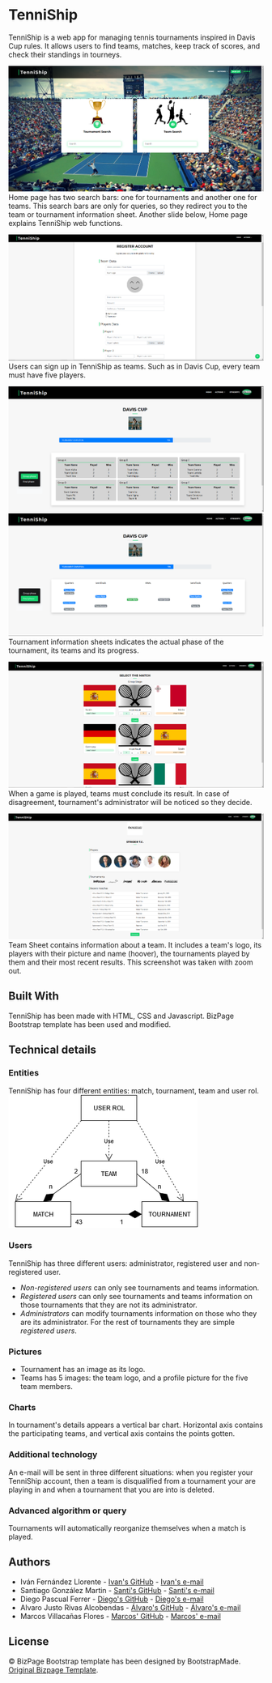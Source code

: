 # TenniShip

TenniShip is a web app for managing tennis tournaments inspired in Davis Cup rules. It allows users to find teams, matches, keep track of scores, and check their standings in tourneys. 

![Home Page](BizPage/img/screenshots/index.png "Home Page")
Home page has two search bars: one for tournaments and another one for teams. This search bars are only for queries, so they redirect you to the team or tournament information sheet. Another slide below, Home page explains TenniShip web functions.



![Sign Up](BizPage/img/screenshots/signup.png "Sign Up")
Users can sign up in TenniShip as teams. Such as in Davis Cup, every team must have five players.



![Tournament Sheet](BizPage/img/screenshots/tsheetGP.png "Tournament Sheet")
![Tournament Sheet](BizPage/img/screenshots/tsheetFP.png "Tournament Sheet")
Tournament information sheets indicates the actual phase of the tournament, its teams and its progress.



![Register Match](BizPage/img/screenshots/registerMatch.png "Register Match")
When a game is played, teams must conclude its result. In case of disagreement, tournament's administrator will be noticed so they decide.



![Team Sheet](BizPage/img/screenshots/teamSheet.png "Team Sheet")
Team Sheet contains information about a team. It includes a team's logo, its players with their picture and name (hoover), the tournaments played by them and their most recent results. This screenshot was taken with zoom out.



## Built With

TenniShip has been made with HTML, CSS and Javascript. BizPage Bootstrap template has been used and modified.

## Technical details
### Entities
TenniShip has four different entities: match, tournament, team and user rol. 
![Entities](BizPage/img/diagrams/entities_dependencies.png)

### Users
TenniShip has three different users: administrator, registered user and non-registered user.
+ _Non-registered users_ can only see tournaments and teams information.
+ _Registered users_ can only see tournaments and teams information on those tournaments that they are not its administrator.
+ _Administrators_ can modify tournaments information on those who they are its administrator. For the rest of tournaments they are simple _registered users_.

### Pictures
+ Tournament has an image as its logo.
+ Teams has 5 images: the team logo, and a profile picture for the five team members.

### Charts
In tournament's details appears a vertical bar chart. Horizontal axis contains the participating teams, and vertical axis contains the points gotten.

### Additional technology
An e-mail will be sent in three different situations: when you register your TenniShip account, then a team is disqualified from a tournament your are playing in and when a tournament that you are into is deleted.

### Advanced algorithm or query
Tournaments will automatically reorganize themselves when a match is played.


## Authors

* Iván Fernández Llorente - [Ivan's GitHub](https://github.com/IvanFernandezLlorente/ "IvanFernandezLlorente") - [Ivan's e-mail](mailto:i.fernandezl.2017@alumnos.urjc.es "Send e-mail")
* Santiago González Martin - [Santi's GitHub](https://github.com/SantiagoGnzlz/ "SantiagoGnzlz") - [Santi's e-mail](mailto:s.gonzalezm.2016@alumnos.urjc.es "Send e-mail")
* Diego Pascual Ferrer - [Diego's GitHub](https://github.com/Diegopasfer1909/ "Diegopasfer1909") - [Diego's e-mail](mailto:d.pascual.2017@alumnos.urjc.es "Send e-mail")
* Alvaro Justo Rivas Alcobendas - [Álvaro's GitHub](https://github.com/Varo412/ "Varo412") - [Álvaro's e-mail](mailto:aj.rivas.2017@alumnos.urjc.es "Send e-mail")
* Marcos Villacañas Flores - [Marcos' GitHub](https://github.com/MarcosVillacanas/ "MarcosVillacanas") - [Marcos' e-mail](mailto:m.villacanas.2017@alumnos.urjc.es "Send e-mail")

## License
© BizPage Bootstrap template has been designed by BootstrapMade. [Original Bizpage Template](https://bootstrapmade.com/demo/BizPage/ "Bizpage").

